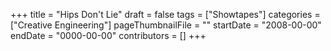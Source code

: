 +++
title = "Hips Don't Lie"
draft = false
tags = ["Showtapes"]
categories = ["Creative Engineering"]
pageThumbnailFile = ""
startDate = "2008-00-00"
endDate = "0000-00-00"
contributors = []
+++

